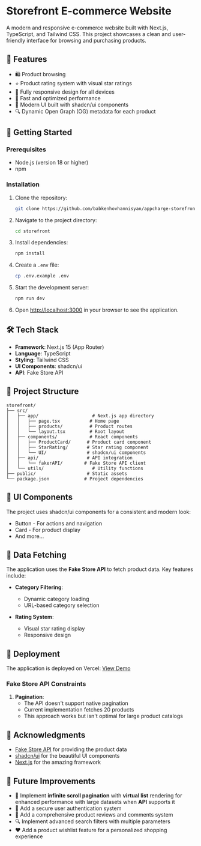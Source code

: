 # Storefront E-commerce Website

A modern and responsive e-commerce website built with Next.js, TypeScript, and Tailwind CSS. This project showcases a clean and user-friendly interface for browsing and purchasing products.

## 🌟 Features

- 🛍️ Product browsing
- ⭐ Product rating system with visual star ratings
- 📱 Fully responsive design for all devices
- 🚀 Fast and optimized performance
- 🎨 Modern UI built with shadcn/ui components
- 🔍 Dynamic Open Graph (OG) metadata for each product

## 🚀 Getting Started

### Prerequisites

- Node.js (version 18 or higher)
- npm

### Installation

1. Clone the repository:
   ```bash
   git clone https://github.com/babkenhovhannisyan/appcharge-storefront.git
   ```

2. Navigate to the project directory:
   ```bash
   cd storefront
   ```

3. Install dependencies:
   ```bash
   npm install
   ```

4. Create a `.env` file:
   ```bash
   cp .env.example .env
   ```

5. Start the development server:
   ```bash
   npm run dev
   ```

6. Open [http://localhost:3000](http://localhost:3000) in your browser to see the application.

## 🛠️ Tech Stack

- **Framework**: Next.js 15 (App Router)
- **Language**: TypeScript
- **Styling**: Tailwind CSS
- **UI Components**: shadcn/ui
- **API**: Fake Store API

## 📁 Project Structure

```
storefront/
├── src/
│   ├── app/                    # Next.js app directory
│   │   ├── page.tsx           # Home page
│   │   ├── products/          # Product routes
│   │   └── layout.tsx         # Root layout
│   ├── components/            # React components
│   │   ├── ProductCard/      # Product card component
│   │   ├── StarRating/       # Star rating component
│   │   └── UI/               # shadcn/ui components
│   ├── api/                  # API integration
│   │   └── fakerAPI/        # Fake Store API client
│   └── utils/                  # Utility functions
├── public/                   # Static assets
└── package.json             # Project dependencies
```

## 🎨 UI Components

The project uses shadcn/ui components for a consistent and modern look:

- Button - For actions and navigation
- Card - For product display
- And more...

## 🔄 Data Fetching

The application uses the __Fake Store API__ to fetch product data. Key features include:

- **Category Filtering**:
  - Dynamic category loading
  - URL-based category selection

- **Rating System**:
  - Visual star rating display
  - Responsive design


## 🚀 Deployment

The application is deployed on Vercel: 
[View Demo](https://appcharge-storefront.vercel.app/)

### Fake Store API Constraints

1. **Pagination**:
   - The API doesn't support native pagination
   - Current implementation fetches 20 products
   - This approach works but isn't optimal for large product catalogs


## 🙏 Acknowledgments

- [Fake Store API](https://fakestoreapi.com/) for providing the product data
- [shadcn/ui](https://ui.shadcn.com/) for the beautiful UI components
- [Next.js](https://nextjs.org/) for the amazing framework

## 🔮 Future Improvements
 
 - 🔄 Implement __infinite scroll pagination__ with __virtual list__ rendering for enhanced performance with large datasets when __API__ supports it
 - 🔐 Add a secure user authentication system
 - 💬 Add a comprehensive product reviews and comments system
 - 🔍 Implement advanced search filters with multiple parameters
 - ❤️ Add a product wishlist feature for a personalized shopping experience
